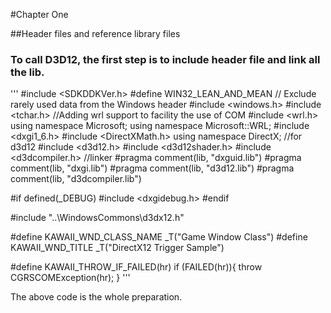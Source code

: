 #Chapter One

##Header files and reference library files
### To call D3D12, the first step is to include header file and link all the lib.

'''
#include <SDKDDKVer.h>
#define WIN32_LEAN_AND_MEAN // Exclude rarely used data from the Windows header
#include <windows.h>
#include <tchar.h>
//Adding wrl support to facility the use of COM
#include <wrl.h>
using namespace Microsoft;
using namespace Microsoft::WRL;
#include <dxgi1_6.h>
#include <DirectXMath.h>
using namespace DirectX;
//for d3d12
#include <d3d12.h>
#include <d3d12shader.h>
#include <d3dcompiler.h>
//linker
#pragma comment(lib, "dxguid.lib")
#pragma comment(lib, "dxgi.lib")
#pragma comment(lib, "d3d12.lib")
#pragma comment(lib, "d3dcompiler.lib")
 
#if defined(_DEBUG)
#include <dxgidebug.h>
#endif
 
#include "..\WindowsCommons\d3dx12.h"
 
#define KAWAII_WND_CLASS_NAME _T("Game Window Class")
#define KAWAII_WND_TITLE   _T("DirectX12 Trigger Sample")
 
#define KAWAII_THROW_IF_FAILED(hr) if (FAILED(hr)){ throw CGRSCOMException(hr); }
'''

The above code is the whole preparation.